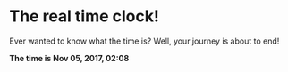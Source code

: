 # The real time clock!

Ever wanted to know what the time is? Well, your journey is about to end!

**The time is Nov 05, 2017, 02:08**